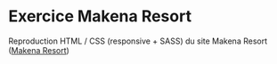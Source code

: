 # Exercice Makena Resort
Reproduction HTML / CSS (responsive + SASS) du site Makena Resort ([Makena Resort](https://makenagolfandbeachclub.com/))
